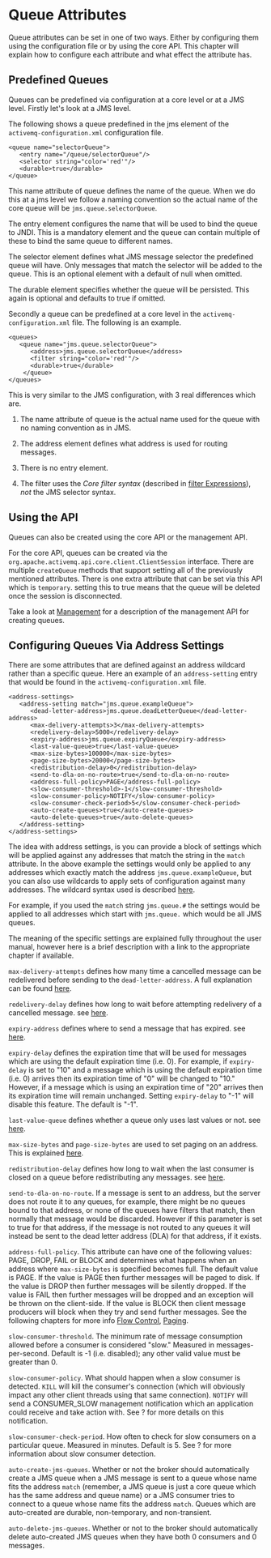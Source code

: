 # Queue Attributes

Queue attributes can be set in one of two ways. Either by configuring
them using the configuration file or by using the core API. This chapter
will explain how to configure each attribute and what effect the
attribute has.

## Predefined Queues

Queues can be predefined via configuration at a core level or at a JMS
level. Firstly let's look at a JMS level.

The following shows a queue predefined in the jms element of the `activemq-configuration.xml`
configuration file.

    <queue name="selectorQueue">
       <entry name="/queue/selectorQueue"/>
       <selector string="color='red'"/>
       <durable>true</durable>
    </queue>

This name attribute of queue defines the name of the queue. When we do
this at a jms level we follow a naming convention so the actual name of
the core queue will be `jms.queue.selectorQueue`.

The entry element configures the name that will be used to bind the
queue to JNDI. This is a mandatory element and the queue can contain
multiple of these to bind the same queue to different names.

The selector element defines what JMS message selector the predefined
queue will have. Only messages that match the selector will be added to
the queue. This is an optional element with a default of null when
omitted.

The durable element specifies whether the queue will be persisted. This
again is optional and defaults to true if omitted.

Secondly a queue can be predefined at a core level in the
`activemq-configuration.xml` file. The following is an example.

    <queues>
       <queue name="jms.queue.selectorQueue">
          <address>jms.queue.selectorQueue</address>
          <filter string="color='red'"/>
          <durable>true</durable>
        </queue>
    </queues>

This is very similar to the JMS configuration, with 3 real differences
which are.

1.  The name attribute of queue is the actual name used for the queue
    with no naming convention as in JMS.

2.  The address element defines what address is used for routing
    messages.

3.  There is no entry element.

4.  The filter uses the *Core filter syntax* (described in [filter Expressions](filter-expressions.md)), *not* the
    JMS selector syntax.

## Using the API

Queues can also be created using the core API or the management API.

For the core API, queues can be created via the
`org.apache.activemq.api.core.client.ClientSession` interface. There are
multiple `createQueue` methods that support setting all of the
previously mentioned attributes. There is one extra attribute that can
be set via this API which is `temporary`. setting this to true means
that the queue will be deleted once the session is disconnected.

Take a look at [Management](management.md) for a description of the management API for creating
queues.

## Configuring Queues Via Address Settings

There are some attributes that are defined against an address wildcard
rather than a specific queue. Here an example of an `address-setting`
entry that would be found in the `activemq-configuration.xml` file.

    <address-settings>
       <address-setting match="jms.queue.exampleQueue">
          <dead-letter-address>jms.queue.deadLetterQueue</dead-letter-address>
          <max-delivery-attempts>3</max-delivery-attempts>
          <redelivery-delay>5000</redelivery-delay>
          <expiry-address>jms.queue.expiryQueue</expiry-address>
          <last-value-queue>true</last-value-queue>
          <max-size-bytes>100000</max-size-bytes>
          <page-size-bytes>20000</page-size-bytes>
          <redistribution-delay>0</redistribution-delay>
          <send-to-dla-on-no-route>true</send-to-dla-on-no-route>
          <address-full-policy>PAGE</address-full-policy>
          <slow-consumer-threshold>-1</slow-consumer-threshold>
          <slow-consumer-policy>NOTIFY</slow-consumer-policy>
          <slow-consumer-check-period>5</slow-consumer-check-period>
          <auto-create-queues>true</auto-create-queues>
          <auto-delete-queues>true</auto-delete-queues>
       </address-setting>
    </address-settings>

The idea with address settings, is you can provide a block of settings
which will be applied against any addresses that match the string in the
`match` attribute. In the above example the settings would only be
applied to any addresses which exactly match the address
`jms.queue.exampleQueue`, but you can also use wildcards to apply sets
of configuration against many addresses. The wildcard syntax used is
described [here](#wildcard-syntax).

For example, if you used the `match` string `jms.queue.#` the settings
would be applied to all addresses which start with `jms.queue.` which
would be all JMS queues.

The meaning of the specific settings are explained fully throughout the
user manual, however here is a brief description with a link to the
appropriate chapter if available.

`max-delivery-attempts` defines how many time a cancelled message can be
redelivered before sending to the `dead-letter-address`. A full
explanation can be found [here](#undelivered-messages.configuring).

`redelivery-delay` defines how long to wait before attempting redelivery
of a cancelled message. see [here](#undelivered-messages.delay).

`expiry-address` defines where to send a message that has expired. see
[here](#message-expiry.configuring).

`expiry-delay` defines the expiration time that will be used for
messages which are using the default expiration time (i.e. 0). For
example, if `expiry-delay` is set to "10" and a message which is using
the default expiration time (i.e. 0) arrives then its expiration time of
"0" will be changed to "10." However, if a message which is using an
expiration time of "20" arrives then its expiration time will remain
unchanged. Setting `expiry-delay` to "-1" will disable this feature. The
default is "-1".

`last-value-queue` defines whether a queue only uses last values or not.
see [here](#last-value-queues).

`max-size-bytes` and `page-size-bytes` are used to set paging on an
address. This is explained [here](#paging).

`redistribution-delay` defines how long to wait when the last consumer
is closed on a queue before redistributing any messages. see
[here](#clusters).

`send-to-dla-on-no-route`. If a message is sent to an address, but the
server does not route it to any queues, for example, there might be no
queues bound to that address, or none of the queues have filters that
match, then normally that message would be discarded. However if this
parameter is set to true for that address, if the message is not routed
to any queues it will instead be sent to the dead letter address (DLA)
for that address, if it exists.

`address-full-policy`. This attribute can have one of the following
values: PAGE, DROP, FAIL or BLOCK and determines what happens when an
address where `max-size-bytes` is specified becomes full. The default
value is PAGE. If the value is PAGE then further messages will be paged
to disk. If the value is DROP then further messages will be silently
dropped. If the value is FAIL then further messages will be dropped and
an exception will be thrown on the client-side. If the value is BLOCK
then client message producers will block when they try and send further
messages. See the following chapters for more info [Flow Control](flow-control.md), [Paging](paging.md).

`slow-consumer-threshold`. The minimum rate of message consumption
allowed before a consumer is considered "slow." Measured in
messages-per-second. Default is -1 (i.e. disabled); any other valid
value must be greater than 0.

`slow-consumer-policy`. What should happen when a slow consumer is
detected. `KILL` will kill the consumer's connection (which will
obviously impact any other client threads using that same connection).
`NOTIFY` will send a CONSUMER\_SLOW management notification which an
application could receive and take action with. See ? for more details
on this notification.

`slow-consumer-check-period`. How often to check for slow consumers on a
particular queue. Measured in minutes. Default is 5. See ? for more
information about slow consumer detection.

`auto-create-jms-queues`. Whether or not the broker should automatically
create a JMS queue when a JMS message is sent to a queue whose name fits
the address `match` (remember, a JMS queue is just a core queue which has
the same address and queue name) or a JMS consumer tries to connect to a
queue whose name fits the address `match`. Queues which are auto-created
are durable, non-temporary, and non-transient.

`auto-delete-jms-queues`. Whether or not to the broker should automatically
delete auto-created JMS queues when they have both 0 consumers and 0 messages.
